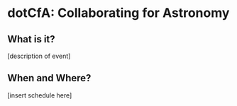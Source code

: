 # dotCfA: Collaborating for Astronomy
## What is it?
[description of event]   
## When and Where?
[insert schedule here]
